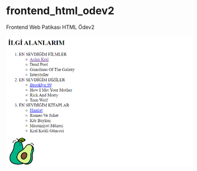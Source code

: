 # frontend_html_odev2
Frontend Web Patikası HTML Ödev2

![Ekran Görüntüsü](https://github.com/nurguzay/frontend_html_odev2/blob/main/Screenshot_2.png?raw=true)
